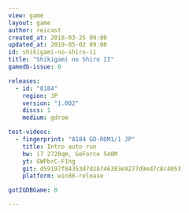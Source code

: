 ```yaml
---
view: game
layout: game
author: reicast
created_at: 2018-03-25 09:00
updated_at: 2019-05-02 09:00
id: shikigami-no-shiro-ii
title: "Shikigami no Shiro II"
gamedb-issue: 0

releases:
  - id: "8184"
    region: JP
    version: "1.002"
    discs: 1
    medium: gdrom

test-videos:
  - fingerprint: "8184 GD-ROM1/1 JP"
    title: Intro auto run
    hw: i7 2720qm, GeForce 540M
    yt: GWPbrC-F1hg
    git: d59197f84353d7d2b746383e9277d9ed7c8c4053
    platform: win86-release

gotIGDBGame: 0

---
```

